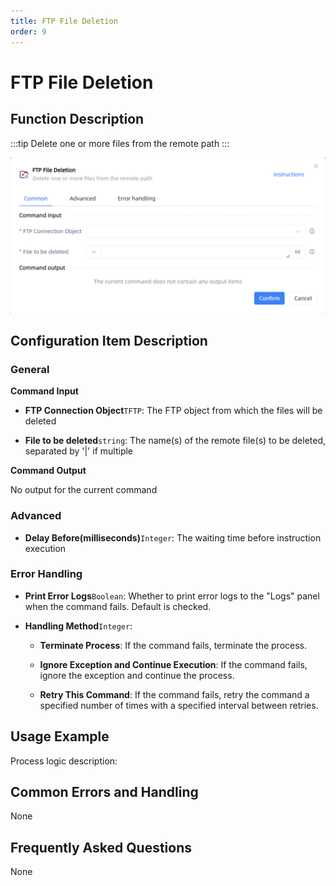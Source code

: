 ```yaml
---
title: FTP File Deletion
order: 9
---
```


# FTP File Deletion

## Function Description

:::tip 
Delete one or more files from the remote path
:::

![FTP File Deletion](../../../assets/FTP%20File%20Deletion_command.png)

## Configuration Item Description

### General

**Command Input**

- **FTP Connection Object**`TFTP`: The FTP object from which the files will be deleted

- **File to be deleted**`string`: The name(s) of the remote file(s) to be deleted, separated by '|' if multiple


**Command Output**

No output for the current command

### Advanced

- **Delay Before(milliseconds)**`Integer`: The waiting time before instruction execution

### Error Handling

- **Print Error Logs**`Boolean`: Whether to print error logs to the "Logs" panel when the command fails. Default is checked. 

- **Handling Method**`Integer`:

    - **Terminate Process**: If the command fails, terminate the process.

    - **Ignore Exception and Continue Execution**: If the command fails, ignore the exception and continue the process.

    - **Retry This Command**: If the command fails, retry the command a specified number of times with a specified interval between retries.

## Usage Example

Process logic description:

## Common Errors and Handling

None

## Frequently Asked Questions

None

